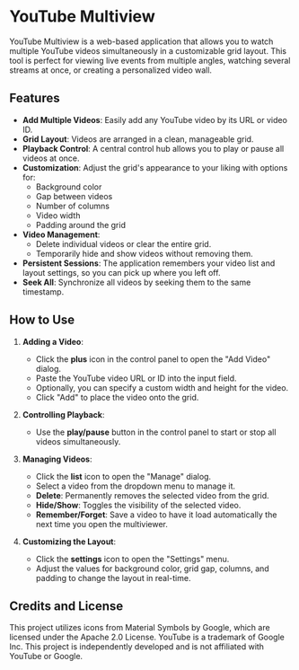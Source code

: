 # YouTube Multiview

YouTube Multiview is a web-based application that allows you to watch multiple YouTube videos simultaneously in a customizable grid layout. This tool is perfect for viewing live events from multiple angles, watching several streams at once, or creating a personalized video wall.

## Features

* **Add Multiple Videos**: Easily add any YouTube video by its URL or video ID.
* **Grid Layout**: Videos are arranged in a clean, manageable grid.
* **Playback Control**: A central control hub allows you to play or pause all videos at once.
* **Customization**: Adjust the grid's appearance to your liking with options for:
    * Background color
    * Gap between videos
    * Number of columns
    * Video width
    * Padding around the grid
* **Video Management**:
    * Delete individual videos or clear the entire grid.
    * Temporarily hide and show videos without removing them.
* **Persistent Sessions**: The application remembers your video list and layout settings, so you can pick up where you left off.
* **Seek All**: Synchronize all videos by seeking them to the same timestamp.

## How to Use

1.  **Adding a Video**:
    * Click the **plus** icon in the control panel to open the "Add Video" dialog.
    * Paste the YouTube video URL or ID into the input field.
    * Optionally, you can specify a custom width and height for the video.
    * Click "Add" to place the video onto the grid.

2.  **Controlling Playback**:
    * Use the **play/pause** button in the control panel to start or stop all videos simultaneously.

3.  **Managing Videos**:
    * Click the **list** icon to open the "Manage" dialog.
    * Select a video from the dropdown menu to manage it.
    * **Delete**: Permanently removes the selected video from the grid.
    * **Hide/Show**: Toggles the visibility of the selected video.
    * **Remember/Forget**: Save a video to have it load automatically the next time you open the multiviewer.

4.  **Customizing the Layout**:
    * Click the **settings** icon to open the "Settings" menu.
    * Adjust the values for background color, grid gap, columns, and padding to change the layout in real-time.

## Credits and License

This project utilizes icons from Material Symbols by Google, which are licensed under the Apache 2.0 License. YouTube is a trademark of Google Inc. This project is independently developed and is not affiliated with YouTube or Google.
